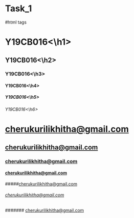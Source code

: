 # Task_1
#html tags
<h1>Y19CB016<\h1>
<h2>Y19CB016<\h2>
<h3>Y19CB016<\h3>
<h4>Y19CB016<\h4>
<h5>Y19CB016<\h5>
<h6>Y19CB016<\h6>



# cherukurilikhitha@gmail.com
## cherukurilikhitha@gmail.com
### cherukurilikhitha@gmail.com
#### cherukurilikhitha@gmail.com
#####cherukurilikhitha@gmail.com
###### cherukurilikhitha@gmail.com
####### cherukurilikhitha@gmail.com
